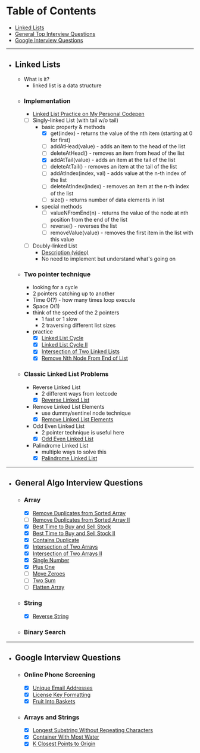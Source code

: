 # Table of Contents

- [Linked Lists](#Linked-Lists)
- [General Top Interview Questions](#General-Top-Interview-Questions)
- [Google Interview Questions](#Google-Interview-Questions)


-----
- ## Linked Lists
    * What is it?
        - linked list is a data structure
    - ### Implementation
        - [Linked List Practice on My Personal Codepen](https://codepen.io/thomastaeChoi/pen/bGpjjRE?editors=0010)
        - [ ] Singly-linked List (with tail w/o tail)
            * basic property & methods
                - [X] get(index) - returns the value of the nth item (starting at 0 for first)
                - [ ] addAtHead(value) - adds an item to the head of the list
                - [ ] deleteAtHead() - removes an item from head of the list
                - [X] addAtTail(value) - adds an item at the tail of the list
                - [ ] deleteAtTail() - removes an item at the tail of the list
                - [ ] addAtIndex(index, val) - adds value at the n-th index of the list
                - [ ] deleteAtIndex(index) - removes an item at the n-th index of the list
                - [ ] size() - returns number of data elements in list
            
            * special methods
                - [ ] valueNFromEnd(n) - returns the value of the node at nth position from the end of the list
                - [ ] reverse() - reverses the list
                - [ ] removeValue(value) - removes the first item in the list with this value
        - [ ] Doubly-linked List
            - [Description (video)](https://www.coursera.org/lecture/data-structures/doubly-linked-lists-jpGKD)
            - No need to implement but understand what's going on
    - ### Two pointer technique
        * looking for a cycle
        * 2 pointers catching up to another
        * Time O(?) - how many times loop execute
        * Space O(1)
        * think of the speed of the 2 pointers
            * 1 fast or 1 slow
            * 2 traversing different list sizes
        
        - practice
            - [x] [Linked List Cycle](https://leetcode.com/explore/learn/card/linked-list/214/two-pointer-technique/1212/)
            - [x] [Linked List Cycle II](https://leetcode.com/explore/learn/card/linked-list/214/two-pointer-technique/1214/)
            - [x] [Intersection of Two Linked Lists](https://leetcode.com/explore/learn/card/linked-list/214/two-pointer-technique/1215/)
            - [x] [Remove Nth Node From End of List](https://leetcode.com/explore/learn/card/linked-list/214/two-pointer-technique/1296/)

    - ### Classic Linked List Problems
        * Reverse Linked List
            * 2 different ways from leetcode
            - [x] [Reverse Linked List](https://leetcode.com/explore/learn/card/linked-list/219/classic-problems/1205/)
        * Remove Linked List Elements
            * use dummy/sentinel node technique
            - [x] [Remove Linked List Elements](https://leetcode.com/explore/learn/card/linked-list/219/classic-problems/1207/)
        * Odd Even Linked List
            * 2 pointer technique is useful here
            - [x] [Odd Even Linked List](https://leetcode.com/explore/learn/card/linked-list/219/classic-problems/1208/)
        * Palindrome Linked List
            * multiple ways to solve this
            - [x] [Palindrome Linked List](https://leetcode.com/explore/learn/card/linked-list/219/classic-problems/1209/)

-----

- ## General Algo Interview Questions
    - ### Array
        - [x] [Remove Duplicates from Sorted Array](https://leetcode.com/explore/featured/card/top-interview-questions-easy/92/array/727/)
        - [ ] [Remove Duplicates from Sorted Array II](https://leetcode.com/problems/remove-duplicates-from-sorted-array-ii/)
        - [x] [Best Time to Buy and Sell Stock](https://leetcode.com/problems/best-time-to-buy-and-sell-stock/)
        - [x] [Best Time to Buy and Sell Stock II](https://leetcode.com/problems/best-time-to-buy-and-sell-stock-ii/)
        - [x] [Contains Duplicate](https://leetcode.com/problems/contains-duplicate/)
        - [x] [Intersection of Two Arrays](https://leetcode.com/problems/intersection-of-two-arrays/)
        - [x] [Intersection of Two Arrays II](https://leetcode.com/problems/intersection-of-two-arrays-ii/)
        - [x] [Single Number](https://leetcode.com/problems/single-number/)
        - [x] [Plus One](https://leetcode.com/problems/plus-one/)
        - [ ] [Move Zeroes](https://leetcode.com/problems/move-zeroes/)
        - [ ] [Two Sum](https://leetcode.com/problems/two-sum/)
        - [ ] [Flatten Array]()
        
    - ### String
        - [x] [Reverse String](https://leetcode.com/problems/reverse-string/)

    - ### Binary Search
        

-----
- ## Google Interview Questions
    - ### Online Phone Screening
        - [x] [Unique Email Addresses](https://leetcode.com/explore/interview/card/google/67/sql-2/3044/)
        - [x] [License Key Formatting](https://leetcode.com/explore/interview/card/google/67/sql-2/472/)
        - [x] [Fruit Into Baskets](https://leetcode.com/explore/interview/card/google/67/sql-2/3046/)
    
    - ### Arrays and Strings
        - [x] [Longest Substring Without Repeating Characters](https://leetcode.com/problems/longest-substring-without-repeating-characters/)
        - [x] [Container With Most Water](https://leetcode.com/explore/interview/card/google/59/array-and-strings/3048/)
        - [x] [K Closest Points to Origin](https://leetcode.com/explore/interview/card/google/59/array-and-strings/3062/)